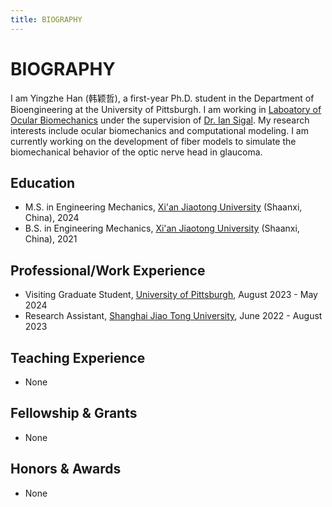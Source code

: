 ```yaml
---
title: BIOGRAPHY
---
```


# BIOGRAPHY

I am Yingzhe Han (韩颖哲), a first-year Ph.D. student in the Department of Bioengineering at the University of Pittsburgh. I am working in [Laboatory of Ocular Biomechanics](https://www.ocularbiomechanics.com/) under the supervision of [Dr. Ian Sigal](https://www.ocularbiomechanics.com/People.html). My research interests include ocular biomechanics and computational modeling. I am currently working on the development of fiber models to simulate the biomechanical behavior of the optic nerve head in glaucoma.

## Education
- M.S. in Engineering Mechanics, [Xi'an Jiaotong University](https://www.xjtu.edu.cn/) (Shaanxi, China), 2024
- B.S. in Engineering Mechanics, [Xi'an Jiaotong University](https://www.xjtu.edu.cn/) (Shaanxi, China), 2021

## Professional/Work Experience
- Visiting Graduate Student, [University of Pittsburgh](https://www.pitt.edu/), August 2023 - May 2024
- Research Assistant, [Shanghai Jiao Tong University](https://en.sjtu.edu.cn/), June 2022 - August 2023

## Teaching Experience
- None 

## Fellowship & Grants
- None

## Honors & Awards
- None
